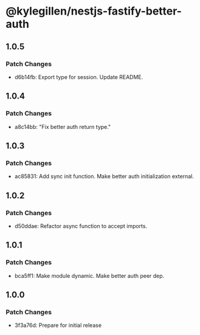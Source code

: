 # @kylegillen/nestjs-fastify-better-auth

## 1.0.5

### Patch Changes

- d6b14fb: Export type for session. Update README.

## 1.0.4

### Patch Changes

- a8c14bb: "Fix better auth return type."

## 1.0.3

### Patch Changes

- ac85831: Add sync init function. Make better auth initialization external.

## 1.0.2

### Patch Changes

- d50ddae: Refactor async function to accept imports.

## 1.0.1

### Patch Changes

- bca5ff1: Make module dynamic. Make better auth peer dep.

## 1.0.0

### Patch Changes

- 3f3a76d: Prepare for initial release
